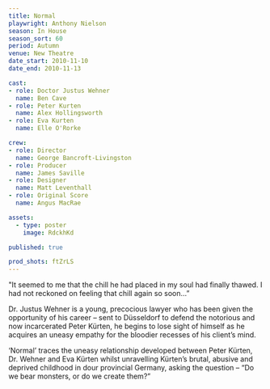 ```yaml
---
title: Normal
playwright: Anthony Nielson
season: In House
season_sort: 60
period: Autumn
venue: New Theatre
date_start: 2010-11-10
date_end: 2010-11-13

cast:
- role: Doctor Justus Wehner
  name: Ben Cave
- role: Peter Kurten
  name: Alex Hollingsworth
- role: Eva Kurten
  name: Elle O'Rorke

crew:
- role: Director
  name: George Bancroft-Livingston
- role: Producer
  name: James Saville
- role: Designer
  name: Matt Leventhall
- role: Original Score
  name: Angus MacRae

assets:
  - type: poster
    image: RdckhKd

published: true

prod_shots: ftZrLS
---
```


"It seemed to me that the chill he had placed in my soul had finally thawed. I had not reckoned on feeling that chill again so soon…”

Dr. Justus Wehner is a young, precocious lawyer who has been given the opportunity of his career – sent to Düsseldorf to defend the notorious and now incarcerated Peter Kürten, he begins to lose sight of himself as he acquires an uneasy empathy for the bloodier recesses of his client’s mind.

‘Normal’ traces the uneasy relationship developed between Peter Kürten, Dr. Wehner and Eva Kürten whilst unravelling Kürten’s brutal, abusive and deprived childhood in dour provincial Germany, asking the question – “Do we bear monsters, or do we create them?”
